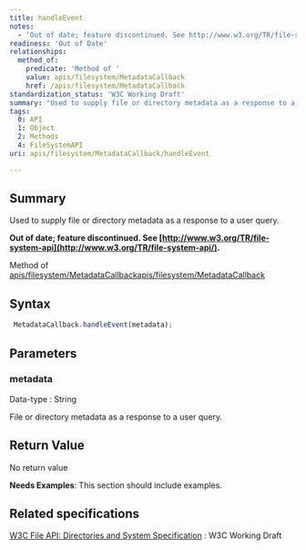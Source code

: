 ```yaml
---
title: handleEvent
notes:
  - 'Out of date; feature discontinued. See http://www.w3.org/TR/file-system-api/.'
readiness: 'Out of Date'
relationships:
  method_of:
    predicate: 'Method of '
    value: apis/filesystem/MetadataCallback
    href: /apis/filesystem/MetadataCallback
standardization_status: 'W3C Working Draft'
summary: "Used to supply file or directory metadata as a response to a user query.\n"
tags:
  0: API
  1: Object
  2: Methods
  4: FileSystemAPI
uri: apis/filesystem/MetadataCallback/handleEvent

---
```

## <span>Summary</span>

Used to supply file or directory metadata as a response to a user query.

**Out of date; feature discontinued. See [http://www.w3.org/TR/file-system-api](http://www.w3.org/TR/file-system-api/).**

Method of [apis/filesystem/MetadataCallback](/apis/filesystem/MetadataCallback)[apis/filesystem/MetadataCallback](/apis/filesystem/MetadataCallback)

## <span>Syntax</span>

``` js
 MetadataCallback.handleEvent(metadata);
```

## <span>Parameters</span>

### <span>metadata</span>

 Data-type
:   String

 File or directory metadata as a response to a user query.

## <span>Return Value</span>

No return value

**Needs Examples**: This section should include examples.

## <span>Related specifications</span>

[W3C File API: Directories and System Specification](http://dev.w3.org/2009/dap/file-system/pub/FileSystem/)
:   W3C Working Draft
